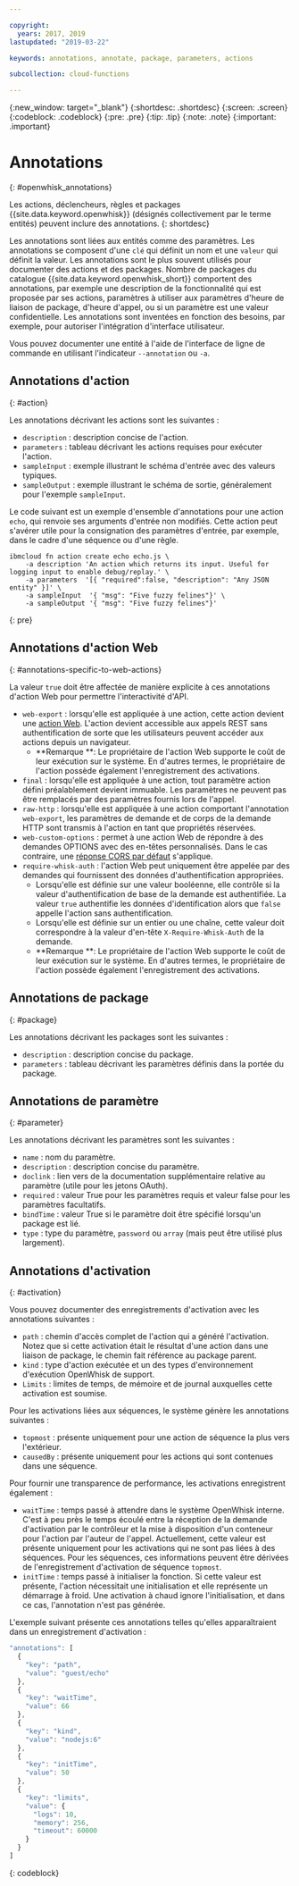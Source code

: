```yaml
---

copyright:
  years: 2017, 2019
lastupdated: "2019-03-22"

keywords: annotations, annotate, package, parameters, actions

subcollection: cloud-functions

---
```


{:new_window: target="_blank"}
{:shortdesc: .shortdesc}
{:screen: .screen}
{:codeblock: .codeblock}
{:pre: .pre}
{:tip: .tip}
{:note: .note}
{:important: .important}

# Annotations
{: #openwhisk_annotations}

Les actions, déclencheurs, règles et packages {{site.data.keyword.openwhisk}} (désignés collectivement par le terme entités) peuvent inclure des annotations.
{: shortdesc}

Les annotations sont liées aux entités comme des paramètres. Les annotations se composent d'une `clé` qui définit un nom et une `valeur` qui définit la valeur. Les annotations sont le plus souvent utilisés pour documenter des actions et des packages. Nombre de packages du catalogue {{site.data.keyword.openwhisk_short}} comportent des annotations, par exemple une description de la fonctionnalité qui est proposée par ses actions, paramètres à utiliser aux paramètres d'heure de liaison de package, d'heure d'appel, ou si un paramètre est une valeur confidentielle. Les annotations sont inventées en fonction des besoins, par exemple, pour autoriser l'intégration d'interface utilisateur.

Vous pouvez documenter une entité à l'aide de l'interface de ligne de commande en utilisant l'indicateur `--annotation` ou `-a`.

## Annotations d'action
{: #action}

Les annotations décrivant les actions sont les suivantes :

- `description` : description concise de l'action.
- `parameters` : tableau décrivant les actions requises pour exécuter l'action.
- `sampleInput` : exemple illustrant le schéma d'entrée avec des valeurs typiques.
- `sampleOutput` : exemple illustrant le schéma de sortie, généralement pour l'exemple `sampleInput`.



Le code suivant est un exemple d'ensemble d'annotations pour une action `echo`, qui renvoie ses arguments d'entrée non modifiés. Cette action peut s'avérer utile pour la consignation des paramètres d'entrée, par exemple, dans le cadre d'une séquence ou d'une règle.

```
ibmcloud fn action create echo echo.js \
    -a description 'An action which returns its input. Useful for logging input to enable debug/replay.' \
    -a parameters  '[{ "required":false, "description": "Any JSON entity" }]' \
    -a sampleInput  '{ "msg": "Five fuzzy felines"}' \
    -a sampleOutput '{ "msg": "Five fuzzy felines"}'
```
{: pre}

## Annotations d'action Web
{: #annotations-specific-to-web-actions}

La valeur `true` doit être affectée de manière explicite à ces annotations d'action Web pour permettre l'interactivité d'API.

- `web-export` : lorsqu'elle est appliquée à une action, cette action devient une [action Web](/docs/openwhisk?topic=cloud-functions-openwhisk_webactions). L'action devient accessible aux appels REST sans authentification de sorte que les utilisateurs peuvent accéder aux actions depuis un navigateur.
    * **Remarque **: Le propriétaire de l'action Web supporte le coût de leur exécution sur le système. En d'autres termes, le propriétaire de l'action possède également l'enregistrement des activations.
- `final` : lorsqu'elle est appliquée à une action, tout paramètre action défini préalablement devient immuable. Les paramètres ne peuvent pas être remplacés par des paramètres fournis lors de l'appel.
- `raw-http` : lorsqu'elle est appliquée à une action comportant l'annotation `web-export`, les paramètres de demande et de corps de la demande HTTP sont transmis à l'action en tant que propriétés réservées.
- `web-custom-options` : permet à une action Web de répondre à des demandes OPTIONS avec des en-têtes personnalisés. Dans le cas contraire, une [réponse CORS par défaut](/docs/openwhisk?topic=cloud-functions-openwhisk_webactions#options-requests) s'applique.
- `require-whisk-auth` : l'action Web peut uniquement être appelée par des demandes qui fournissent des données d'authentification appropriées.
    * Lorsqu'elle est définie sur une valeur booléenne, elle contrôle si la valeur d'authentification de base de la demande est authentifiée. La valeur `true` authentifie les données d'identification alors que `false` appelle l'action sans authentification.
    * Lorsqu'elle est définie sur un entier ou une chaîne, cette valeur doit correspondre à la valeur d'en-tête `X-Require-Whisk-Auth` de la demande.
    * **Remarque **: Le propriétaire de l'action Web supporte le coût de leur exécution sur le système. En d'autres termes, le propriétaire de l'action possède également l'enregistrement des activations.

## Annotations de package
{: #package}

Les annotations décrivant les packages sont les suivantes :

- `description` : description concise du package.
- `parameters` : tableau décrivant les paramètres définis dans la portée du package.

## Annotations de paramètre
{: #parameter}

Les annotations décrivant les paramètres sont les suivantes :

- `name` : nom du paramètre.
- `description` : description concise du paramètre.
- `doclink` : lien vers de la documentation supplémentaire relative au paramètre (utile pour les jetons OAuth).
- `required` : valeur True pour les paramètres requis et valeur false pour les paramètres facultatifs.
- `bindTime` : valeur True si le paramètre doit être spécifié lorsqu'un package est lié.
- `type` : type du paramètre, `password` ou `array` (mais peut être utilisé plus largement).

## Annotations d'activation
{: #activation}

Vous pouvez documenter des enregistrements d'activation avec les annotations suivantes :

- `path` : chemin d'accès complet de l'action qui a généré l'activation. Notez que si cette activation était le résultat d'une action dans une liaison de package, le chemin fait référence au package parent.
- `kind` : type d'action exécutée et un des types d'environnement d'exécution OpenWhisk de support.
- `Limits` : limites de temps, de mémoire et de journal auxquelles cette activation est soumise.

Pour les activations liées aux séquences, le système génère les annotations suivantes :

- `topmost` : présente uniquement pour une action de séquence la plus vers l'extérieur.
- `causedBy` : présente uniquement pour les actions qui sont contenues dans une séquence.

Pour fournir une transparence de performance, les activations enregistrent également :

- `waitTime` : temps passé à attendre dans le système OpenWhisk interne. C'est à peu près le temps écoulé entre la réception de la demande d'activation par le contrôleur et la mise à disposition d'un conteneur pour l'action par l'auteur de l'appel. Actuellement, cette valeur est présente uniquement pour les activations qui ne sont pas liées à des séquences. Pour les séquences, ces informations peuvent être dérivées de l'enregistrement d'activation de séquence `topmost`.
- `initTime` : temps passé à initialiser la fonction. Si cette valeur est présente, l'action nécessitait une initialisation et elle représente un démarrage à froid. Une activation à chaud ignore l'initialisation, et dans ce cas, l'annotation n'est pas générée.

L'exemple suivant présente ces annotations telles qu'elles apparaîtraient dans un enregistrement d'activation :

```javascript
"annotations": [
  {
    "key": "path",
    "value": "guest/echo"
  },
  {
    "key": "waitTime",
    "value": 66
  },
  {
    "key": "kind",
    "value": "nodejs:6"
  },
  {
    "key": "initTime",
    "value": 50
  },
  {
    "key": "limits",
    "value": {
      "logs": 10,
      "memory": 256,
      "timeout": 60000
    }
  }
]
```
{: codeblock}
